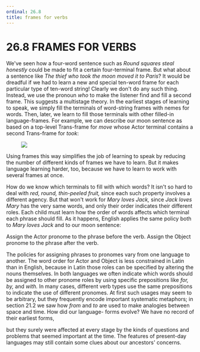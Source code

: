 ```yaml
---
ordinal: 26.8
title: frames for verbs
---
```


# 26.8 FRAMES FOR VERBS 

<p>We've seen how a four-word sentence such as <em>Round squares steal honestly</em> could be made to fit a certain four-terminal frame. But what about a sentence like <em>The thief who took the moon moved it to Paris</em>? It would be dreadful if we had to learn a new and special ten-word frame for each particular type of ten-word string! Clearly we don't do any such thing. Instead, we use the pronoun <em>who</em> to make the listener find and fill a second frame. This suggests a multistage theory. In the earliest stages of learning to speak, we simply fill the terminals of word-string frames with nemes for words. Then, later, we learn to fill those terminals with other filled-in language-frames. For example, we can describe our moon sentence as based on a top-level Trans-frame for <em>move</em> whose Actor terminal contains a second Trans-frame for <em>took</em>:</p>
<figure><img src="/images/ch26/26-13.png"/></figure>
<p>Using frames this way simplifies the job of learning to speak by reducing the number of different kinds of frames we have to learn. But it makes language learning harder, too, because we have to learn to work with several frames at once.</p>
<p>How do we know which terminals to fill with which words? It isn't so hard to deal with <em>red, round, thin-peeled fruit,</em> since each such property involves a different agency. But that won't work for <em>Mary loves Jack,</em> since <em>Jack loves Mary</em> has the very same words, and only their order indicates their different roles. Each child must learn how the order of words affects which terminal each phrase should fill. As it happens, English applies the same policy both to <em>Mary loves Jack</em> and to our moon sentence:</p>
<p>Assign the Actor pronome to the phrase before the verb. Assign the Object pronome to the phrase after the verb.</p>
<p>The policies for assigning phrases to pronomes vary from one language to another. The word order for Actor and Object is less constrained in Latin than in English, because in Latin those roles can be specified by altering the nouns themselves. In both languages we often indicate which words should be assigned to other pronome roles by using specific prepositions like <em>for,</em> <em>by,</em> and <em>with.</em> In many cases, different verb types use the same prepositions to indicate the use of different pronomes. At first such usages may seem to be arbitrary, but they frequently encode important systematic metaphors; in section 21.2 we saw how <em>from</em> and <em>to</em> are used to make analogies between space and time. How did our language- forms evolve? We have no record of their earliest forms,</p>
<p>but they surely were affected at every stage by the kinds of questions and problems that seemed important at the time. The features of present-day languages may still contain some clues about our ancestors' concerns.</p>